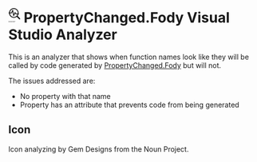 
# <img src="resources/noun_analyzing_1018634.svg" height="30px" /> PropertyChanged.Fody Visual Studio Analyzer

This is an analyzer that shows when function names look like they will be called
by code generated by [PropertyChanged.Fody](https://github.com/Fody/PropertyChanged) but will not.

The issues addressed are:

- No property with that name
- Property has an attribute that prevents code from being generated

## Icon

Icon analyzing by Gem Designs from the Noun Project.
